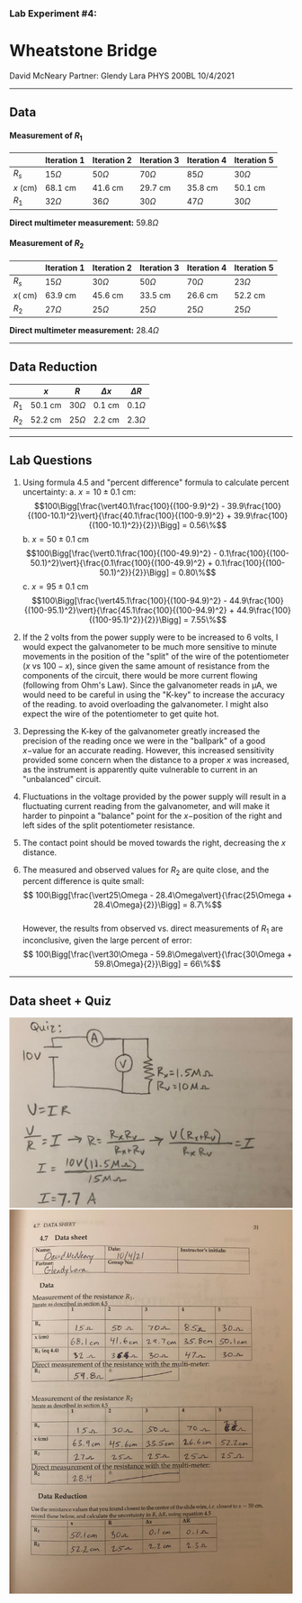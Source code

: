 ### Lab Experiment #4:
# Wheatstone Bridge
David McNeary 
Partner: Glendy Lara
PHYS 200BL 
10/4/2021

---

## Data

#### Measurement of $R_1$

|  | Iteration 1 | Iteration 2 | Iteration 3 | Iteration 4 | Iteration 5 |
| --- | --- | --- | --- | --- | --- | 
| $R_s$ | $15\Omega$ | $50\Omega$ | $70\Omega$ | $85\Omega$ | $30\Omega$ |
| $x\text{ (cm)}$ | $68.1\text{ cm}$ | $41.6\text{ cm}$ | $29.7\text{ cm}$ | $35.8\text{ cm}$ | $50.1\text{ cm}$ | 
| $R_1$ | $32\Omega$ | $36\Omega$ | $30\Omega$ | $47\Omega$ | $30\Omega$ |

**Direct multimeter measurement:** $59.8\Omega$

#### Measurement of $R_2$

|  | Iteration 1 | Iteration 2 | Iteration 3 | Iteration 4 | Iteration 5 |
| --- | --- | --- | --- | --- | --- | 
| $R_s$ | $15\Omega$ | $30\Omega$ | $50\Omega$ | $70\Omega$ | $23\Omega$ |
| $x\text{( cm)}$ | $63.9\text{ cm}$ | $45.6\text{ cm}$ | $33.5\text{ cm}$ | $26.6\text{ cm}$ | $52.2\text{ cm}$ | 
| $R_2$ | $27\Omega$ | $25\Omega$ | $25\Omega$ | $25\Omega$ | $25\Omega$ |

**Direct multimeter measurement:** $28.4\Omega$

---

## Data Reduction

|  | $x$ | $R$ | $\Delta x$ | $\Delta R$ |
| --- | --- | --- | --- | --- |
| $R_1$ | $50.1\text{ cm}$ | $30\Omega$ | $0.1\text{ cm}$ | $0.1\Omega$ |
| $R_2$ | $52.2\text{ cm}$ | $25\Omega$ | $2.2\text{ cm}$ | $2.3\Omega$ |

--- 

## Lab Questions
1. Using formula 4.5 and "percent difference" formula to calculate percent uncertainty:
a. $x = 10 \pm 0.1\text{ cm}$:  
$$100\Bigg[\frac{\vert40.1\frac{100}{(100-9.9)^2} - 39.9\frac{100}{(100-10.1)^2}\vert}{\frac{40.1\frac{100}{(100-9.9)^2} + 39.9\frac{100}{(100-10.1)^2}}{2}}\Bigg] = 0.56\%$$
b. $x = 50 \pm 0.1\text{ cm}$
$$100\Bigg[\frac{\vert0.1\frac{100}{(100-49.9)^2} - 0.1\frac{100}{(100-50.1)^2}\vert}{\frac{0.1\frac{100}{(100-49.9)^2} + 0.1\frac{100}{(100-50.1)^2}}{2}}\Bigg] = 0.80\%$$
c. $x = 95 \pm 0.1\text{ cm}$
$$100\Bigg[\frac{\vert45.1\frac{100}{(100-94.9)^2} - 44.9\frac{100}{(100-95.1)^2}\vert}{\frac{45.1\frac{100}{(100-94.9)^2} + 44.9\frac{100}{(100-95.1)^2}}{2}}\Bigg] = 7.55\%$$

2. If the 2 volts from the power supply were to be increased to 6 volts, I would expect the galvanometer to be much more sensitive to minute movements in the position of the "split" of the wire of the potentiometer ($x$ vs $100-x$), since given the same amount of resistance from the components of the circuit, there would be more current flowing (following from Ohm's Law). Since the galvanometer reads in &micro;A, we would need to be careful in using the "K-key" to increase the accuracy of the reading. to avoid overloading the galvanometer. I might also expect the wire of the potentiometer to get quite hot.

3. Depressing the K-key of the galvanometer greatly increased the precision of the reading once we were in the "ballpark" of a good $x-$value for an accurate reading. However, this increased sensitivity provided some concern when the distance to a proper $x$ was increased, as the instrument is apparently quite vulnerable to current in an "unbalanced" circuit.

4. Fluctuations in the voltage provided by the power supply will result in a fluctuating current reading from the galvanometer, and will make it harder to pinpoint a "balance" point for the $x-$position of the right and left sides of the split potentiometer resistance.

5. The contact point should be moved towards the right, decreasing the $x$ distance.

6. The measured and observed values for $R_2$ are quite close, and the percent difference is quite small:
$$ 100\Bigg[\frac{\vert25\Omega - 28.4\Omega\vert}{\frac{25\Omega + 28.4\Omega}{2}}\Bigg] = 8.7\%$$<br />
However, the results from observed vs. direct measurements of $R_1$ are inconclusive, given the large percent of error:
$$ 100\Bigg[\frac{\vert30\Omega - 59.8\Omega\vert}{\frac{30\Omega + 59.8\Omega}{2}}\Bigg] = 66\%$$

--- 

## Data sheet + Quiz
![](./quiz.jpg)
![](./data-sheet.jpg)